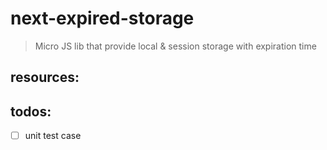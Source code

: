 # next-expired-storage
> Micro JS lib that provide local &amp; session storage with expiration time


## resources:

## todos:
- [ ] unit test case
